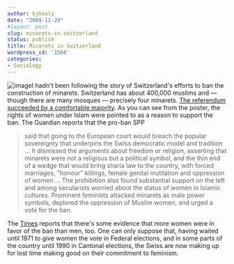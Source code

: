 ```yaml
---
author: kjhealy
date: "2009-11-29"
#layout: post
slug: minarets-in-switzerland
status: publish
title: Minarets in Switzerland
wordpress_id: '1566'
categories:
- Sociology
---
```


![image](http://www.kieranhealy.org/files/misc/svp-poster.jpg)I hadn't been following the story of Switzerland's efforts to ban the construction of minarets. Switzerland has about 400,000 muslims and — though there are many mosques — precisely four minarets. [The referendum succeeded by a comfortable majority](http://news.bbc.co.uk/2/hi/europe/8385069.stm). As you can see from the poster, the rights of women under Islam were pointed to as a reason to support the ban. The Guardian reports that the pro-ban SPP

> said that going to the European court would breach the popular sovereignty that underpins the Swiss democratic model and tradition … It dismissed the arguments about freedom or religion, asserting that minarets were not a religious but a political symbol, and the thin end of a wedge that would bring sharia law to the country, with forced marriages, "honour" killings, female genital mutilation and oppression of women … The prohibition also found substantial support on the left and among secularists worried about the status of women in Islamic cultures. Prominent feminists attacked minarets as male power symbols, deplored the oppression of Muslim women, and urged a vote for the ban.

The [Times](http://www.timesonline.co.uk/tol/news/world/europe/article6936267.ece) reports that there's some evidence that more women were in favor of the ban than men, too. One can only suppose that, having waited until 1971 to give women the vote in Federal elections, and in some parts of the country until 1990 in Cantonal elections, the Swiss are now making up for lost time making good on their commitment to feminism.
